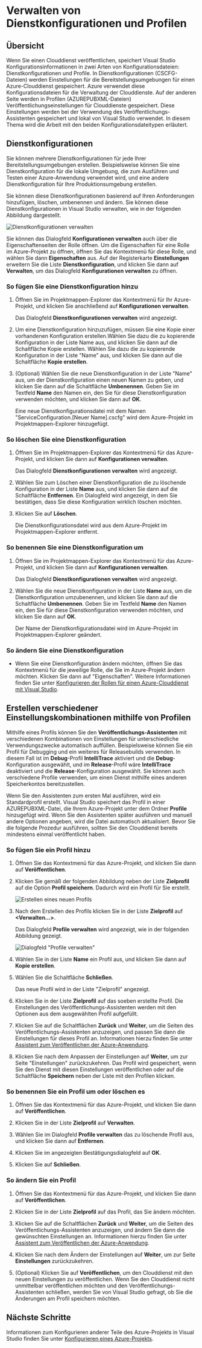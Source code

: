 <properties
   pageTitle="Verwalten von Dienstkonfigurationen und Profilen | Microsoft Azure"
   description="Erfahren Sie, wie Sie mit Dienstkonfigurationen und Profilkonfigurationsdateien arbeiten,| in denen Einstellungen für die Bereitstellungsumgebungen gespeichert und Einstellungen für Clouddienste veröffentlicht werden."
   services="visual-studio-online"
   documentationCenter="na"
   authors="TomArcher"
   manager="douge"
   editor="" />
<tags
   ms.service="multiple"
   ms.devlang="dotnet"
   ms.topic="article"
   ms.tgt_pltfrm="na"
   ms.workload="multiple"
   ms.date="12/17/2015"
   ms.author="tarcher" />

# Verwalten von Dienstkonfigurationen und Profilen

## Übersicht

Wenn Sie einen Clouddienst veröffentlichen, speichert Visual Studio Konfigurationsinformationen in zwei Arten von Konfigurationsdateien: Dienstkonfigurationen und Profile. In Dienstkonfigurationen (CSCFG-Dateien) werden Einstellungen für die Bereitstellungsumgebungen für einen Azure-Clouddienst gespeichert. Azure verwendet diese Konfigurationsdateien für die Verwaltung der Clouddienste. Auf der anderen Seite werden in Profilen (AZUREPUBXML-Dateien) Veröffentlichungseinstellungen für Clouddienste gespeichert. Diese Einstellungen werden bei der Verwendung des Veröffentlichungs-Assistenten gespeichert und lokal von Visual Studio verwendet. In diesem Thema wird die Arbeit mit den beiden Konfigurationsdateitypen erläutert.

## Dienstkonfigurationen

Sie können mehrere Dienstkonfigurationen für jede Ihrer Bereitstellungsumgebungen erstellen. Beispielsweise können Sie eine Dienstkonfiguration für die lokale Umgebung, die zum Ausführen und Testen einer Azure-Anwendung verwendet wird, und eine andere Dienstkonfiguration für Ihre Produktionsumgebung erstellen.

Sie können diese Dienstkonfigurationen basierend auf Ihren Anforderungen hinzufügen, löschen, umbenennen und ändern. Sie können diese Dienstkonfigurationen in Visual Studio verwalten, wie in der folgenden Abbildung dargestellt.

![Dienstkonfigurationen verwalten](./media/vs-azure-tools-service-configurations-and-profiles-how-to-manage/manage-service-config.png)

Sie können das Dialogfeld **Konfigurationen verwalten** auch über die Eigenschaftenseiten der Rolle öffnen. Um die Eigenschaften für eine Rolle im Azure-Projekt zu öffnen, öffnen Sie das Kontextmenü für diese Rolle, und wählen Sie dann **Eigenschaften** aus. Auf der Registerkarte **Einstellungen** erweitern Sie die Liste **Dienstkonfiguration**, und klicken Sie dann auf **Verwalten**, um das Dialogfeld **Konfigurationen verwalten** zu öffnen.

### So fügen Sie eine Dienstkonfiguration hinzu

1. Öffnen Sie im Projektmappen-Explorer das Kontextmenü für Ihr Azure-Projekt, und klicken Sie anschließend auf **Konfigurationen verwalten**.

    Das Dialogfeld **Dienstkonfigurationen verwalten** wird angezeigt.

1. Um eine Dienstkonfiguration hinzuzufügen, müssen Sie eine Kopie einer vorhandenen Konfiguration erstellen.Wählen Sie dazu die zu kopierende Konfiguration in der Liste Name aus, und klicken Sie dann auf die Schaltfläche Kopie erstellen. Wählen Sie dazu die zu kopierende Konfiguration in der Liste "Name" aus, und klicken Sie dann auf die Schaltfläche **Kopie erstellen**.

1. (Optional) Wählen Sie die neue Dienstkonfiguration in der Liste "Name" aus, um der Dienstkonfiguration einen neuen Namen zu geben, und klicken Sie dann auf die Schaltfläche **Umbenennen**. Geben Sie im Textfeld **Name** den Namen ein, den Sie für diese Dienstkonfiguration verwenden möchten, und klicken Sie dann auf **OK**.

    Eine neue Dienstkonfigurationsdatei mit dem Namen "ServiceConfiguration.[Neuer Name].cscfg" wird dem Azure-Projekt im Projektmappen-Explorer hinzugefügt.


### So löschen Sie eine Dienstkonfiguration

1. Öffnen Sie im Projektmappen-Explorer das Kontextmenü für das Azure-Projekt, und klicken Sie dann auf **Konfigurationen verwalten**.

    Das Dialogfeld **Dienstkonfigurationen verwalten** wird angezeigt.

1. Wählen Sie zum Löschen einer Dienstkonfiguration die zu löschende Konfiguration in der Liste **Name** aus, und klicken Sie dann auf die Schaltfläche **Entfernen**. Ein Dialogfeld wird angezeigt, in dem Sie bestätigen, dass Sie diese Konfiguration wirklich löschen möchten.

1. Klicken Sie auf **Löschen**.

     Die Dienstkonfigurationsdatei wird aus dem Azure-Projekt im Projektmappen-Explorer entfernt.


### So benennen Sie eine Dienstkonfiguration um

1. Öffnen Sie im Projektmappen-Explorer das Kontextmenü für das Azure-Projekt, und klicken Sie dann auf **Konfigurationen verwalten**.

    Das Dialogfeld **Dienstkonfigurationen verwalten** wird angezeigt.

1. Wählen Sie die neue Dienstkonfiguration in der Liste **Name** aus, um die Dienstkonfiguration umzubenennen, und klicken Sie dann auf die Schaltfläche **Umbenennen**. Geben Sie im Textfeld **Name** den Namen ein, den Sie für diese Dienstkonfiguration verwenden möchten, und klicken Sie dann auf **OK**.

    Der Name der Dienstkonfigurationsdatei wird im Azure-Projekt im Projektmappen-Explorer geändert.

### So ändern Sie eine Dienstkonfiguration

- Wenn Sie eine Dienstkonfiguration ändern möchten, öffnen Sie das Kontextmenü für die jeweilige Rolle, die Sie im Azure-Projekt ändern möchten. Klicken Sie dann auf "Eigenschaften". Weitere Informationen finden Sie unter [Konfigurieren der Rollen für einen Azure-Clouddienst mit Visual Studio](https://msdn.microsoft.com/library/azure/hh369931.aspx).

## Erstellen verschiedener Einstellungskombinationen mithilfe von Profilen

Mithilfe eines Profils können Sie den **Veröffentlichungs-Assistenten** mit verschiedenen Kombinationen von Einstellungen für unterschiedliche Verwendungszwecke automatisch auffüllen. Beispielsweise können Sie ein Profil für Debugging und ein weiteres für Releasebuilds verwenden. In diesem Fall ist im **Debug**-Profil **IntelliTrace** aktiviert und die **Debug**-Konfiguration ausgewählt, und im **Release**-Profil wäre **IntelliTrace** deaktiviert und die **Release**-Konfiguration ausgewählt. Sie können auch verschiedene Profile verwenden, um einen Dienst mithilfe eines anderen Speicherkontos bereitzustellen.

Wenn Sie den Assistenten zum ersten Mal ausführen, wird ein Standardprofil erstellt. Visual Studio speichert das Profil in einer AZUREPUBXML-Datei, die Ihrem Azure-Projekt unter dem Ordner **Profile** hinzugefügt wird. Wenn Sie den Assistenten später ausführen und manuell andere Optionen angeben, wird die Datei automatisch aktualisiert. Bevor Sie die folgende Prozedur ausführen, sollten Sie den Clouddienst bereits mindestens einmal veröffentlicht haben.

### So fügen Sie ein Profil hinzu

1. Öffnen Sie das Kontextmenü für das Azure-Projekt, und klicken Sie dann auf **Veröffentlichen**.

1. Klicken Sie gemäß der folgenden Abbildung neben der Liste **Zielprofil** auf die Option **Profil speichern**. Dadurch wird ein Profil für Sie erstellt.

    ![Erstellen eines neuen Profils](./media/vs-azure-tools-service-configurations-and-profiles-how-to-manage/create-new-profile.png)

1. Nach dem Erstellen des Profils klicken Sie in der Liste **Zielprofil** auf **<Verwalten…>**.

    Das Dialogfeld **Profile verwalten** wird angezeigt, wie in der folgenden Abbildung gezeigt.

    ![Dialogfeld "Profile verwalten"](./media/vs-azure-tools-service-configurations-and-profiles-how-to-manage/manage-profiles.png)

1. Wählen Sie in der Liste **Name** ein Profil aus, und klicken Sie dann auf **Kopie erstellen**.

1. Wählen Sie die Schaltfläche **Schließen**.

    Das neue Profil wird in der Liste "Zielprofil" angezeigt.

1. Klicken Sie in der Liste **Zielprofil** auf das soeben erstellte Profil. Die Einstellungen des Veröffentlichungs-Assistenten werden mit den Optionen aus dem ausgewählten Profil aufgefüllt.

1. Klicken Sie auf die Schaltflächen **Zurück** und **Weiter**, um die Seiten des Veröffentlichungs-Assistenten anzuzeigen, und passen Sie dann die Einstellungen für dieses Profil an. Informationen hierzu finden Sie unter [Assistent zum Veröffentlichen der Azure-Anwendung](http://go.microsoft.com/fwlink/p/?LinkID=623085).

1. Klicken Sie nach dem Anpassen der Einstellungen auf **Weiter**, um zur Seite "Einstellungen" zurückzukehren. Das Profil wird gespeichert, wenn Sie den Dienst mit diesen Einstellungen veröffentlichen oder auf die Schaltfläche **Speichern** neben der Liste mit den Profilen klicken.

### So benennen Sie ein Profil um oder löschen es

1. Öffnen Sie das Kontextmenü für das Azure-Projekt, und klicken Sie dann auf **Veröffentlichen**.

1. Klicken Sie in der Liste **Zielprofil** auf **Verwalten**.

1. Wählen Sie im Dialogfeld **Profile verwalten** das zu löschende Profil aus, und klicken Sie dann auf **Entfernen**.

1. Klicken Sie im angezeigten Bestätigungsdialogfeld auf **OK**.

1. Klicken Sie auf **Schließen**.

### So ändern Sie ein Profil

1. Öffnen Sie das Kontextmenü für das Azure-Projekt, und klicken Sie dann auf **Veröffentlichen**.

1. Klicken Sie in der Liste **Zielprofil** auf das Profil, das Sie ändern möchten.

1. Klicken Sie auf die Schaltflächen **Zurück** und **Weiter**, um die Seiten des Veröffentlichungs-Assistenten anzuzeigen, und ändern Sie dann die gewünschten Einstellungen an. Informationen hierzu finden Sie unter [Assistent zum Veröffentlichen der Azure-Anwendung](http://go.microsoft.com/fwlink/p/?LinkID=623085).

1. Klicken Sie nach dem Ändern der Einstellungen auf **Weiter**, um zur Seite **Einstellungen** zurückzukehren.

1. (Optional) Klicken Sie auf **Veröffentlichen**, um den Clouddienst mit den neuen Einstellungen zu veröffentlichen. Wenn Sie den Clouddienst nicht unmittelbar veröffentlichen möchten und den Veröffentlichungs-Assistenten schließen, werden Sie von Visual Studio gefragt, ob Sie die Änderungen am Profil speichern möchten.

## Nächste Schritte

Informationen zum Konfigurieren anderer Teile des Azure-Projekts in Visual Studio finden Sie unter [Konfigurieren eines Azure-Projekts](http://go.microsoft.com/fwlink/p/?LinkID=623075).

<!---HONumber=AcomDC_1223_2015-->